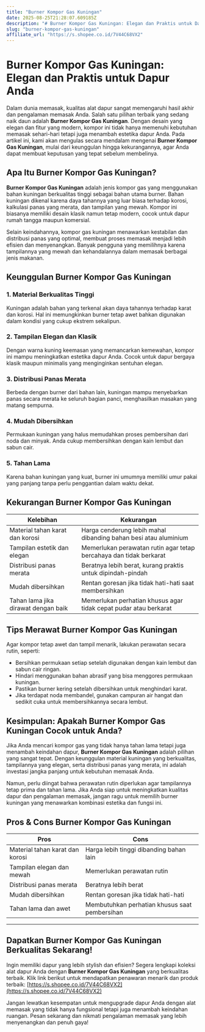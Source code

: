 ```yaml
---
title: "Burner Kompor Gas Kuningan"
date: 2025-08-25T21:28:07.609185Z
description: "# Burner Kompor Gas Kuningan: Elegan dan Praktis untuk Dapur Anda..."
slug: "burner-kompor-gas-kuningan"
affiliate_url: "https://s.shopee.co.id/7V44C68VX2"
---
```

# Burner Kompor Gas Kuningan: Elegan dan Praktis untuk Dapur Anda

Dalam dunia memasak, kualitas alat dapur sangat memengaruhi hasil akhir dan pengalaman memasak Anda. Salah satu pilihan terbaik yang sedang naik daun adalah **Burner Kompor Gas Kuningan**. Dengan desain yang elegan dan fitur yang modern, kompor ini tidak hanya memenuhi kebutuhan memasak sehari-hari tetapi juga menambah estetika dapur Anda. Pada artikel ini, kami akan mengulas secara mendalam mengenai **Burner Kompor Gas Kuningan**, mulai dari keunggulan hingga kekurangannya, agar Anda dapat membuat keputusan yang tepat sebelum membelinya.

## Apa Itu Burner Kompor Gas Kuningan?

**Burner Kompor Gas Kuningan** adalah jenis kompor gas yang menggunakan bahan kuningan berkualitas tinggi sebagai bahan utama burner. Bahan kuningan dikenal karena daya tahannya yang luar biasa terhadap korosi, kalkulasi panas yang merata, dan tampilan yang mewah. Kompor ini biasanya memiliki desain klasik namun tetap modern, cocok untuk dapur rumah tangga maupun komersial.

Selain keindahannya, kompor gas kuningan menawarkan kestabilan dan distribusi panas yang optimal, membuat proses memasak menjadi lebih efisien dan menyenangkan. Banyak pengguna yang memilihnya karena tampilannya yang mewah dan kehandalannya dalam memasak berbagai jenis makanan.

## Keunggulan Burner Kompor Gas Kuningan

### 1. Material Berkualitas Tinggi
Kuningan adalah bahan yang terkenal akan daya tahannya terhadap karat dan korosi. Hal ini memungkinkan burner tetap awet bahkan digunakan dalam kondisi yang cukup ekstrem sekalipun.

### 2. Tampilan Elegan dan Klasik
Dengan warna kuning keemasan yang memancarkan kemewahan, kompor ini mampu meningkatkan estetika dapur Anda. Cocok untuk dapur bergaya klasik maupun minimalis yang menginginkan sentuhan elegan.

### 3. Distribusi Panas Merata
Berbeda dengan burner dari bahan lain, kuningan mampu menyebarkan panas secara merata ke seluruh bagian panci, menghasilkan masakan yang matang sempurna.

### 4. Mudah Dibersihkan
Permukaan kuningan yang halus memudahkan proses pembersihan dari noda dan minyak. Anda cukup membersihkan dengan kain lembut dan sabun cair.

### 5. Tahan Lama
Karena bahan kuningan yang kuat, burner ini umumnya memiliki umur pakai yang panjang tanpa perlu penggantian dalam waktu dekat.

## Kekurangan Burner Kompor Gas Kuningan

| **Kelebihan** | **Kekurangan** |
|---|---|
| Material tahan karat dan korosi | Harga cenderung lebih mahal dibanding bahan besi atau aluminium |
| Tampilan estetik dan elegan | Memerlukan perawatan rutin agar tetap bercahaya dan tidak berkarat |
| Distribusi panas merata | Beratnya lebih berat, kurang praktis untuk dipindah-pindah |
| Mudah dibersihkan | Rentan goresan jika tidak hati-hati saat membersihkan |
| Tahan lama jika dirawat dengan baik | Memerlukan perhatian khusus agar tidak cepat pudar atau berkarat |

## Tips Merawat Burner Kompor Gas Kuningan

Agar kompor tetap awet dan tampil menarik, lakukan perawatan secara rutin, seperti:
- Bersihkan permukaan setiap setelah digunakan dengan kain lembut dan sabun cair ringan.
- Hindari menggunakan bahan abrasif yang bisa menggores permukaan kuningan.
- Pastikan burner kering setelah dibersihkan untuk menghindari karat.
- Jika terdapat noda membandel, gunakan campuran air hangat dan sedikit cuka untuk membersihkannya secara lembut.

## Kesimpulan: Apakah Burner Kompor Gas Kuningan Cocok untuk Anda?

Jika Anda mencari kompor gas yang tidak hanya tahan lama tetapi juga menambah keindahan dapur, **Burner Kompor Gas Kuningan** adalah pilihan yang sangat tepat. Dengan keunggulan material kuningan yang berkualitas, tampilannya yang elegan, serta distribusi panas yang merata, ini adalah investasi jangka panjang untuk kebutuhan memasak Anda.

Namun, perlu diingat bahwa perawatan rutin diperlukan agar tampilannya tetap prima dan tahan lama. Jika Anda siap untuk meningkatkan kualitas dapur dan pengalaman memasak, jangan ragu untuk memilih burner kuningan yang menawarkan kombinasi estetika dan fungsi ini.

## Pros & Cons Burner Kompor Gas Kuningan

| **Pros** | **Cons** |
|---|---|
| Material tahan karat dan korosi | Harga lebih tinggi dibanding bahan lain |
| Tampilan elegan dan mewah | Memerlukan perawatan rutin |
| Distribusi panas merata | Beratnya lebih berat |
| Mudah dibersihkan | Rentan goresan jika tidak hati-hati |
| Tahan lama dan awet | Membutuhkan perhatian khusus saat pembersihan |

---

## Dapatkan Burner Kompor Gas Kuningan Berkualitas Sekarang!

Ingin memiliki dapur yang lebih stylish dan efisien? Segera lengkapi koleksi alat dapur Anda dengan **Burner Kompor Gas Kuningan** yang berkualitas terbaik. Klik link berikut untuk mendapatkan penawaran menarik dan produk terbaik: [https://s.shopee.co.id/7V44C68VX2](https://s.shopee.co.id/7V44C68VX2)

Jangan lewatkan kesempatan untuk mengupgrade dapur Anda dengan alat memasak yang tidak hanya fungsional tetapi juga menambah keindahan ruangan. Pesan sekarang dan nikmati pengalaman memasak yang lebih menyenangkan dan penuh gaya!